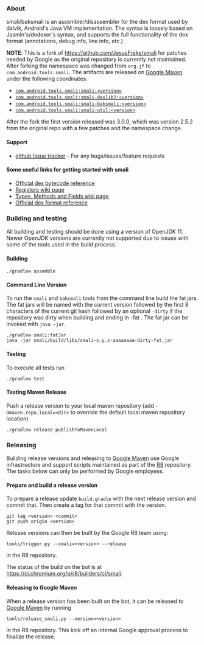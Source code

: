 ### About

smali/baksmali is an assembler/disassembler for the dex format used by dalvik, Android's Java VM implementation. The syntax is loosely based on Jasmin's/dedexer's syntax, and supports the full functionality of the dex format (annotations, debug info, line info, etc.)

**NOTE**: This is a fork of https://github.com/JesusFreke/smali for patches needed by Google as the original repository is currently not maintained. After forking the namespace was changed from `org.jf` to `com.android.tools.smali`. The artifacts are released on [Google Maven](https://maven.google.com) under the following coordinates:

* [`com.android.tools.smali:smali:<version>`](https://maven.google.com/web/index.html?q=smali#com.android.tools.smali:smali)
* [`com.android.tools.smali:smali-dexlib2:<version>`](https://maven.google.com/web/index.html?q=smali-dexlib2#com.android.tools.smali:smali-dexlib2)
* [`com.android.tools.smali:smali-baksmali:<version>`](https://maven.google.com/web/index.html?q=smali-baksmali#com.android.tools.smali:smali)
* [`com.android.tools.smali:smali-util:<version>`](https://maven.google.com/web/index.html?q=smali-util#com.android.tools.smali:smali-util)

After the fork the first version released was 3.0.0, which was version 2.5.2 from the original repo with a few patches and the namespace change.

#### Support
- [github Issue tracker](https://github.com/google/smali/issues) - For any bugs/issues/feature requests

#### Some useful links for getting started with smali

- [Official dex bytecode reference](https://source.android.com/devices/tech/dalvik/dalvik-bytecode.html)
- [Registers wiki page](https://github.com/JesusFreke/smali/wiki/Registers)
- [Types, Methods and Fields wiki page](https://github.com/JesusFreke/smali/wiki/TypesMethodsAndFields)
- [Official dex format reference](https://source.android.com/devices/tech/dalvik/dex-format.html)

### Building and testing

All building and testing should be done using a version of OpenJDK 11. Newer OpenJDK versions are currently not supported due to issues with some of the tools used in the build process.

#### Building
```
./gradlew assemble
```
#### Command Line Version

To run the `smali` and `baksmali` tools from the command line build the fat
jars. The fat jars will be named with the current version followed by the first
8 characters of the current git hash followed by an optional `-dirty` if the
repository was dirty when building and ending in  -fat . The fat jar can be
invoked with `java -jar`.
```
./gradlew smali:fatJar
java -jar smali/build/libs/smali-x.y.z-aaaaaaaa-dirty-fat.jar
```

#### Testing

To execute all tests run
```
./gradlew test
```

#### Testing Maven Release
Push a release version to your local maven repository (add
`-Dmaven.repo.local=<dir>` to override the default local maven repository
location)
```
./gradlew release publishToMavenLocal
```

### Releasing

Building release versions and releasing to [Google Maven](https://maven.google.com) use Google infrastructure and support scripts maintained as part of the [R8](https://r8.googlesource.com/r8/) repository. The tasks below can only be performed by Google employees.

#### Prepare and build a release version
To prepare a release update `build.gradle` with the next release version and commit that.
Then create a tag for that commit with the version.
```
git tag <version> <commit>
git push origin <version>
```
Release versions can then be built by the Google R8 team using:
```
tools/trigger.py --smali=<version> --release
```
in the R8 repository.

The status of the build on the bot is at https://ci.chromium.org/p/r8/builders/ci/smali.

#### Releasing to Google Maven

When a release version has been built on the bot, it can be released to [Google Maven](https://maven.google.com) by running 
```
tools/release_smali.py --version=<version>
```
in the R8 repository. This kick off an internal Google approval process to finalize the release.
